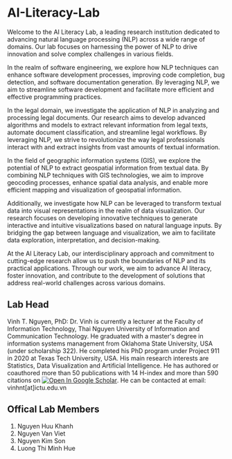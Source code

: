 # AI-Literacy-Lab
Welcome to the AI Literacy Lab, a leading research institution dedicated to advancing natural language processing (NLP) across a wide range of domains. Our lab focuses on harnessing the power of NLP to drive innovation and solve complex challenges in various fields.

In the realm of software engineering, we explore how NLP techniques can enhance software development processes, improving code completion, bug detection, and software documentation generation. By leveraging NLP, we aim to streamline software development and facilitate more efficient and effective programming practices.

In the legal domain, we investigate the application of NLP in analyzing and processing legal documents. Our research aims to develop advanced algorithms and models to extract relevant information from legal texts, automate document classification, and streamline legal workflows. By leveraging NLP, we strive to revolutionize the way legal professionals interact with and extract insights from vast amounts of textual information.

In the field of geographic information systems (GIS), we explore the potential of NLP to extract geospatial information from textual data. By combining NLP techniques with GIS technologies, we aim to improve geocoding processes, enhance spatial data analysis, and enable more efficient mapping and visualization of geospatial information.

Additionally, we investigate how NLP can be leveraged to transform textual data into visual representations in the realm of data visualization. Our research focuses on developing innovative techniques to generate interactive and intuitive visualizations based on natural language inputs. By bridging the gap between language and visualization, we aim to facilitate data exploration, interpretation, and decision-making.

At the AI Literacy Lab, our interdisciplinary approach and commitment to cutting-edge research allow us to push the boundaries of NLP and its practical applications. Through our work, we aim to advance AI literacy, foster innovation, and contribute to the development of solutions that address real-world challenges across various domains.
## Lab Head
Vinh T. Nguyen, PhD: Dr. Vinh is currently a lecturer at the Faculty of Information Technology, Thai Nguyen University of Information and Communication Technology. He graduated with a master's degree in information systems management from Oklahoma State University, USA (under scholarship 322). He completed his PhD program under Project 911 in 2020 at Texas Tech University, USA. His main research interests are Statistics, Data Visualization and Artificial Intelligence. He has authored or coauthored more than 50 publications with 14 H-index and more than 590 citations on <a href="https://scholar.google.com/citations?hl=en&user=6rZWCbcAAAAJ"><img src="http://scholar.google.com/favicon.ico" alt="Open In Google Scholar"></a>. He can be contacted at email: vinhnt[at]ictu.edu.vn
## Offical Lab Members
1. Nguyen Huu Khanh
2. Nguyen Van Viet
3. Nguyen Kim Son
4. Luong Thi Minh Hue


